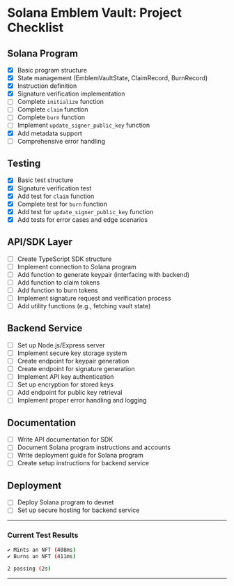 # Solana Emblem Vault: Project Checklist

## Solana Program

- [x] Basic program structure
- [x] State management (EmblemVaultState, ClaimRecord, BurnRecord)
- [x] Instruction definition
- [x] Signature verification implementation
- [ ] Complete `initialize` function
- [ ] Complete `claim` function
- [ ] Complete `burn` function
- [ ] Implement `update_signer_public_key` function
- [x] Add metadata support
- [ ] Comprehensive error handling

## Testing

- [x] Basic test structure
- [x] Signature verification test
- [x] Add test for `claim` function
- [x] Complete test for `burn` function
- [x] Add test for `update_signer_public_key` function
- [x] Add tests for error cases and edge scenarios

## API/SDK Layer

- [ ] Create TypeScript SDK structure
- [ ] Implement connection to Solana program
- [ ] Add function to generate keypair (interfacing with backend)
- [ ] Add function to claim tokens
- [ ] Add function to burn tokens
- [ ] Implement signature request and verification process
- [ ] Add utility functions (e.g., fetching vault state)

## Backend Service

- [ ] Set up Node.js/Express server
- [ ] Implement secure key storage system
- [ ] Create endpoint for keypair generation
- [ ] Create endpoint for signature generation
- [ ] Implement API key authentication
- [ ] Set up encryption for stored keys
- [ ] Add endpoint for public key retrieval
- [ ] Implement proper error handling and logging

## Documentation

- [ ] Write API documentation for SDK
- [ ] Document Solana program instructions and accounts
- [ ] Write deployment guide for Solana program
- [ ] Create setup instructions for backend service

## Deployment

- [ ] Deploy Solana program to devnet
- [ ] Set up secure hosting for backend service

---

### Current Test Results

```bash
✔ Mints an NFT (408ms)
✔ Burns an NFT (411ms)

2 passing (2s)
```

---
